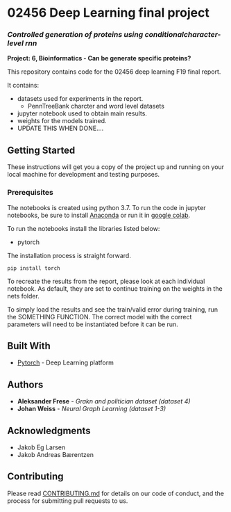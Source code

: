 # 02456 Deep Learning final project
### *Controlled generation of proteins using conditionalcharacter-level rnn* 
**Project: 6, Bioinformatics - Can be generate specific proteins?**

This repository contains code for the 02456 deep learning F19 final report.

It contains:
* datasets used for experiments in the report.
	* PennTreeBank charcter and word level datasets
* jupyter notebook used to obtain main results.
* weights for the models trained.
* UPDATE THIS WHEN DONE....

## Getting Started

These instructions will get you a copy of the project up and running on your local machine for development and testing purposes. 

### Prerequisites

The notebooks is created using python 3.7. To run the code in jupyter notebooks, be sure to install [Anaconda](https://www.anaconda.com/distribution/) or run it in [google colab](https://colab.research.google.com/).

To run the notebooks install the libraries listed below:

* pytorch


The installation process is straight forward.

```
pip install torch
```


To recreate the results from the report, please look at each individual notebook. As default, they are set to continue training on the weights in the nets folder.

To simply load the results and see the train/valid error during training, run the SOMETHING FUNCTION. The correct model with the correct parameters will need to be instantiated before it can be run. 

<!-- ### Installing

A step by step series of examples that tell you how to get a development env running

Say what the step will be

```
Give the example
```

And repeat

```
until finished
```

End with an example of getting some data out of the system or using it for a little demo -->

<!-- ## Running the tests

Explain how to run the automated tests for this system

### Break down into end to end tests

Explain what these tests test and why

```
Give an example
``` -->

<!-- ### And coding style tests

Explain what these tests test and why

```
Give an example
```

## Deployment

Add additional notes about how to deploy this on a live system -->

## Built With

* [Pytorch](https://www.tensorflow.org) - Deep Learning platform

<!-- ## Versioning

We use [SemVer](http://semver.org/) for versioning. For the versions available, see the [tags on this repository](https://github.com/your/project/tags).  -->

## Authors
* **Aleksander Frese** - *Grakn and politician dataset (dataset 4)*
* **Johan Weiss** - *Neural Graph Learning (dataset 1-3)*

<!-- See also the list of [contributors](https://github.com/your/project/contributors) who participated in this project. -->

<!-- ## License

This project is licensed under the MIT License - see the [LICENSE.md](LICENSE.md) file for details -->

## Acknowledgments

* Jakob Eg Larsen
* Jakob Andreas Bærentzen

## Contributing

Please read [CONTRIBUTING.md](https://gist.github.com/PurpleBooth/b24679402957c63ec426) for details on our code of conduct, and the process for submitting pull requests to us.




